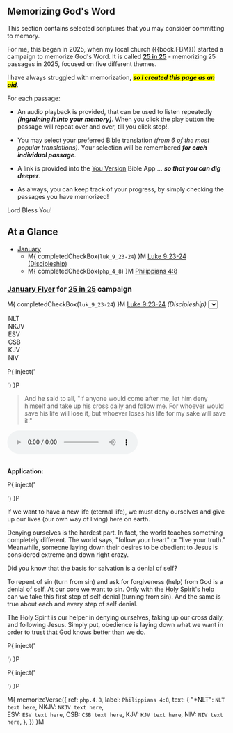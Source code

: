 ## Memorizing God's Word

This section contains selected scriptures that you may consider
committing to memory.

For me, this began in 2025, when my local church ({{book.FBM}})
started a campaign to memorize God's Word.  It is called **[25 in
25](https://fbmaryville.org/25-in-25)** - memorizing 25 passages in
2025, focused on five different themes.

I have always struggled with memorization, **_<mark>so I created this page as
an aid</mark>_**.  

For each passage:

- An audio playback is provided, that can be used to listen repeatedly
  **_(ingraining it into your memory)_**.  When you click the play
  button the passage will repeat over and over, till you click stop!.

- You may select your preferred Bible translation _(from 6 of the most
  popular translations)_.  Your selection will be remembered **_for
  each individual passage_**.

- A link is provided into the [You Version](https://www.bible.com/)
  Bible App ... **_so that you can dig deeper_**.

- As always, you can keep track of your progress, by simply checking
  the passages you have memorized!

Lord Bless You!

## At a Glance

- [January](#january-flyer-for-25-in-25-campaign)
  - M{ completedCheckBox(`luk_9_23-24`) }M [Luke 9:23-24 (Discipleship)](#luk_9_23-24)
  - M{ completedCheckBox(`php_4_8`) }M [Philippians 4:8](#php_4_8_TOP)

<!-- *** NEW MONTH ******************************************************************************** -->

### [January Flyer](https://static1.squarespace.com/static/5b8548d5365f02b26106abe7/t/67573d80603d70651866cc8c/1733770624902/25in25cards_Jan.pdf) for [25 in 25](https://fbmaryville.org/25-in-25) campaign


<!-- *** NEW PASSAGE ******************************************************************************** -->

<span id="luk_9_23-24"></span> <!-- my own "silent" index entry for TOC ?? cannot use "." or other special chars -->

M{ completedCheckBox(`luk_9_23-24`) }M [Luke 9:23-24](https://bible.com/bible/59/luk.9.23-24.ESV) _(Discipleship)_  <select id="Memorize-luk_9_23-24-Translation">
  <option value="NLT">NLT</option>
  <option value="NKJV">NKJV</option>
  <option value="ESV">ESV</option>
  <option value="CSB">CSB</option>
  <option value="KJV">KJV</option>
  <option value="NIV">NIV</option>
</select>

P{ inject('<div class="indent">') }P

> And he said to all, "If anyone would come after me, let him deny
> himself and take up his cross daily and follow me. For whoever would
> save his life will lose it, but whoever loses his life for my sake
> will save it."

<audio controls loop>
  <source src="Memorization/luk_9_23-24.NLT.m4a" type="audio/mp4">
  audio NOT supported by this browser :-(
</audio> 
 
<br/>**Application:**<br/>

P{ inject('<div class="indent">') }P

If we want to have a new life (eternal life), we must deny ourselves
and give up our lives (our own way of living) here on earth.
 
Denying ourselves is the hardest part. In fact, the world teaches
something completely different. The world says, "follow your heart" or
"live your truth." Meanwhile, someone laying down their desires to be
obedient to Jesus is considered extreme and down right crazy.
 
Did you know that the basis for salvation is a denial of self?
 
To repent of sin (turn from sin) and ask for forgiveness (help) from
God is a denial of self. At our core we want to sin. Only with the
Holy Spirit's help can we take this first step of self denial (turning
from sin). And the same is true about each and every step of self
denial.
 
The Holy Spirit is our helper in denying ourselves, taking up our
cross daily, and following Jesus. Simply put, obedience is laying down
what we want in order to trust that God knows better than we do.

P{ inject('</div>') }P

P{ inject('</div>') }P

<!-- *** NEW PASSAGE ?? TESTING MACRO ******************************************************************************** -->

M{ memorizeVerse({
  ref:   `php.4.8`,
  label: `Philippians 4:8`,
  text: {
    "*NLT":  `NLT text here`,
    NKJV: `NKJV text here`,  
    ESV:  `ESV text here`,
    CSB:  `CSB text here`,
    KJV:  `KJV text here`,
    NIV:  `NIV text here`,
  },
}) }M
